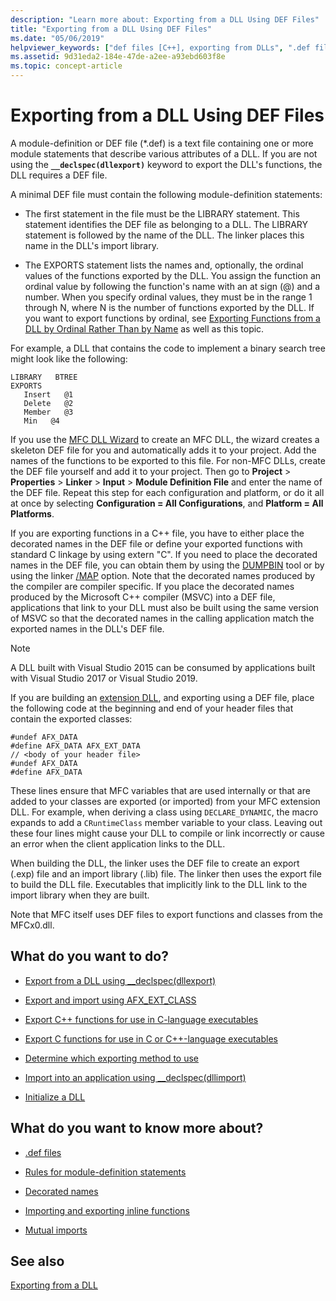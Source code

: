 ```yaml
---
description: "Learn more about: Exporting from a DLL Using DEF Files"
title: "Exporting from a DLL Using DEF Files"
ms.date: "05/06/2019"
helpviewer_keywords: ["def files [C++], exporting from DLLs", ".def files [C++], exporting from DLLs", "exporting DLLs [C++], DEF files"]
ms.assetid: 9d31eda2-184e-47de-a2ee-a93ebd603f8e
ms.topic: concept-article
---
```

# Exporting from a DLL Using DEF Files

A module-definition or DEF file (*.def) is a text file containing one or more module statements that describe various attributes of a DLL. If you are not using the **`__declspec(dllexport)`** keyword to export the DLL's functions, the DLL requires a DEF file.

A minimal DEF file must contain the following module-definition statements:

- The first statement in the file must be the LIBRARY statement. This statement identifies the DEF file as belonging to a DLL. The LIBRARY statement is followed by the name of the DLL. The linker places this name in the DLL's import library.

- The EXPORTS statement lists the names and, optionally, the ordinal values of the functions exported by the DLL. You assign the function an ordinal value by following the function's name with an at sign (@) and a number. When you specify ordinal values, they must be in the range 1 through N, where N is the number of functions exported by the DLL. If you want to export functions by ordinal, see [Exporting Functions from a DLL by Ordinal Rather Than by Name](exporting-functions-from-a-dll-by-ordinal-rather-than-by-name.md) as well as this topic.

For example, a DLL that contains the code to implement a binary search tree might look like the following:

```
LIBRARY   BTREE
EXPORTS
   Insert   @1
   Delete   @2
   Member   @3
   Min   @4
```

If you use the [MFC DLL Wizard](../mfc/reference/mfc-dll-wizard.md) to create an MFC DLL, the wizard creates a skeleton DEF file for you and automatically adds it to your project. Add the names of the functions to be exported to this file. For non-MFC DLLs, create the DEF file yourself and add it to your project. Then go to **Project** > **Properties** > **Linker** > **Input** > **Module Definition File** and enter the name of the DEF file. Repeat this step for each configuration and platform, or do it all at once by selecting **Configuration = All Configurations**, and **Platform = All Platforms**.

If you are exporting functions in a C++ file, you have to either place the decorated names in the DEF file or define your exported functions with standard C linkage by using extern "C". If you need to place the decorated names in the DEF file, you can obtain them by using the [DUMPBIN](../build/reference/dumpbin-reference.md) tool or by using the linker [/MAP](../build/reference/map-generate-mapfile.md) option. Note that the decorated names produced by the compiler are compiler specific. If you place the decorated names produced by the Microsoft C++ compiler (MSVC) into a DEF file, applications that link to your DLL must also be built using the same version of MSVC so that the decorated names in the calling application match the exported names in the DLL's DEF file.

> [!NOTE]
> A DLL built with Visual Studio 2015 can be consumed by applications built with Visual Studio 2017 or Visual Studio 2019.

If you are building an [extension DLL](../build/extension-dlls-overview.md), and exporting using a DEF file, place the following code at the beginning and end of your header files that contain the exported classes:

```
#undef AFX_DATA
#define AFX_DATA AFX_EXT_DATA
// <body of your header file>
#undef AFX_DATA
#define AFX_DATA
```

These lines ensure that MFC variables that are used internally or that are added to your classes are exported (or imported) from your MFC extension DLL. For example, when deriving a class using `DECLARE_DYNAMIC`, the macro expands to add a `CRuntimeClass` member variable to your class. Leaving out these four lines might cause your DLL to compile or link incorrectly or cause an error when the client application links to the DLL.

When building the DLL, the linker uses the DEF file to create an export (.exp) file and an import library (.lib) file. The linker then uses the export file to build the DLL file. Executables that implicitly link to the DLL link to the import library when they are built.

Note that MFC itself uses DEF files to export functions and classes from the MFCx0.dll.

## What do you want to do?

- [Export from a DLL using __declspec(dllexport)](exporting-from-a-dll-using-declspec-dllexport.md)

- [Export and import using AFX_EXT_CLASS](exporting-and-importing-using-afx-ext-class.md)

- [Export C++ functions for use in C-language executables](exporting-cpp-functions-for-use-in-c-language-executables.md)

- [Export C functions for use in C or C++-language executables](exporting-c-functions-for-use-in-c-or-cpp-language-executables.md)

- [Determine which exporting method to use](determining-which-exporting-method-to-use.md)

- [Import into an application using __declspec(dllimport)](importing-into-an-application-using-declspec-dllimport.md)

- [Initialize a DLL](run-time-library-behavior.md#initializing-a-dll)

## What do you want to know more about?

- [.def files](reference/module-definition-dot-def-files.md)

- [Rules for module-definition statements](reference/rules-for-module-definition-statements.md)

- [Decorated names](reference/decorated-names.md)

- [Importing and exporting inline functions](importing-and-exporting-inline-functions.md)

- [Mutual imports](mutual-imports.md)

## See also

[Exporting from a DLL](exporting-from-a-dll.md)
